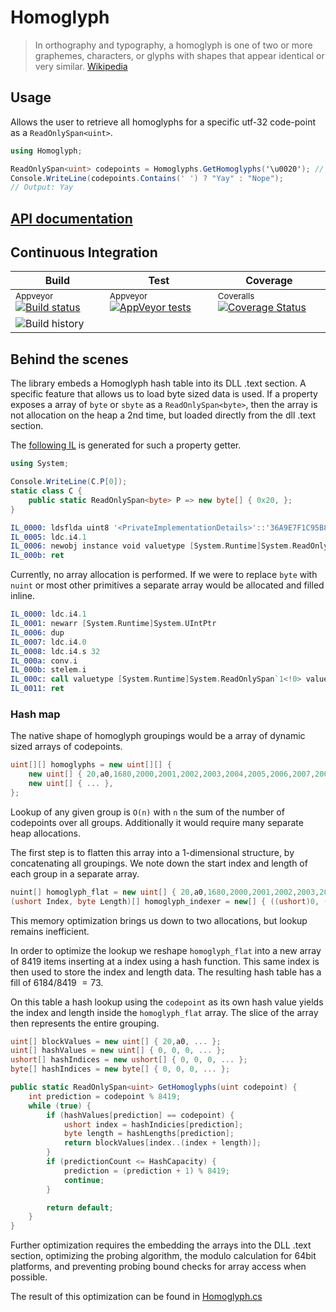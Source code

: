 # Homoglyph

> In orthography and typography, a homoglyph is one of two or more graphemes, characters, or glyphs with shapes that appear identical or very similar.
[Wikipedia](https://en.wikipedia.org/wiki/Homoglyph)

## Usage

Allows the user to retrieve all homoglyphs for a specific utf-32 code-point as a `ReadOnlySpan<uint>`.

```csharp
using Homoglyph;

ReadOnlySpan<uint> codepoints = Homoglyphs.GetHomoglyphs('\u0020'); // &nbsp;
Console.WriteLine(codepoints.Contains(' ') ? "Yay" : "Nope");
// Output: Yay
```

## [API documentation](./doc/Homoglyph/index.md)

## Continuous Integration

| Build                                                                                                                                                                                           | Test                                                                                                                                                                    | Coverage                                                                                                                                                                                |
| ----------------------------------------------------------------------------------------------------------------------------------------------------------------------------------------------- | ----------------------------------------------------------------------------------------------------------------------------------------------------------------------- | --------------------------------------------------------------------------------------------------------------------------------------------------------------------------------------- |
| <sup>Appveyor</sup> [![Build status](https://ci.appveyor.com/api/projects/status/8xi6uuuur1y5qup8/branch/master?svg=true)](https://ci.appveyor.com/project/ProphetLamb/homoglyph/branch/master) | <sup>Appveyor</sup> [![AppVeyor tests](https://img.shields.io/appveyor/tests/ProphetLamb/homoglyph)](https://ci.appveyor.com/project/ProphetLamb/homoglyph/build/tests) | <sup>Coveralls</sup> [![Coverage Status](https://coveralls.io/repos/github/ProphetLamb/homoglyph/badge.svg?branch=HEAD)](https://coveralls.io/github/ProphetLamb/Homoglyph?branch=HEAD) |
| ![Build history](https://buildstats.info/appveyor/chart/ProphetLamb/Homoglyph/?branch=master)                                                                                                   |


## Behind the scenes

The library embeds a Homoglyph hash table into its DLL .text section. A specific feature that allows us to load byte sized data is used. If a property exposes a array of `byte` or `sbyte` as a `ReadOnlySpan<byte>`, then the array is not allocation on the heap a 2nd time, but loaded directly from the dll .text section.

The [following IL](https://sharplab.io/#v2:C4LglgNgNAJiDUAfAAgJgAwFgBQaCMOOyeAnABQDCAdAAoDa6AugJQDcReAbAARrcXcA3jm6jeAZl5duAJQCmAQxgB5AHYQAngGUADgtUAeAEYbgcgHzca3ALyXVcgO7cTZuoyHd0ADwxRuAL7s2AFAA) is generated for such a property getter.
```csharp
using System;

Console.WriteLine(C.P[0]);
static class C {
    public static ReadOnlySpan<byte> P => new byte[] { 0x20, };
}
```

```asm
IL_0000: ldsflda uint8 '<PrivateImplementationDetails>'::'36A9E7F1C95B82FFB99743E0C5C4CE95D83C9A430AAC59F84EF3CBFAB6145068'
IL_0005: ldc.i4.1
IL_0006: newobj instance void valuetype [System.Runtime]System.ReadOnlySpan`1<uint8>::.ctor(void*, int32)
IL_000b: ret
```

Currently, no array allocation is performed. If we were to replace `byte` with `nuint` or most other primitives a separate array would be allocated and filled inline.

```asm
IL_0000: ldc.i4.1
IL_0001: newarr [System.Runtime]System.UIntPtr
IL_0006: dup
IL_0007: ldc.i4.0
IL_0008: ldc.i4.s 32
IL_000a: conv.i
IL_000b: stelem.i
IL_000c: call valuetype [System.Runtime]System.ReadOnlySpan`1<!0> valuetype [System.Runtime]System.ReadOnlySpan`1<native uint>::op_Implicit(!0[])
IL_0011: ret
```

### Hash map

The native shape of homoglyph groupings would be a array of dynamic sized arrays of codepoints.
```csharp
uint[][] homoglyphs = new uint[][] {
	new uint[] { 20,a0,1680,2000,2001,2002,2003,2004,2005,2006,2007,2008,2009,200a,2028,2029,202f,205f },
	new uint[] { ... },
};
```
Lookup of any given group is `O(n)` with `n` the sum of the number of codepoints over all groups. Additionally it would require many separate heap allocations.

The first step is to flatten this array into a 1-dimensional structure, by concatenating all groupings.
We note down the start index and length of each group in a separate array.

```csharp
nuint[] homoglyph_flat = new uint[] { 20,a0,1680,2000,2001,2002,2003,2004,2005,2006,2007,2008,2009,200a,2028,2029,202f,205f, ... };
(ushort Index, byte Length)[] homoglyph_indexer = new[] { ((ushort)0, (byte)18), ...};
```

This memory optimization brings us down to two allocations, but lookup remains inefficient.

In order to optimize the lookup we reshape `homoglyph_flat` into a new array of $8419$ items inserting at a index using a hash function. This same index is then used to store the index and length data. The resulting hash table has a fill of $6184 / 8419 ~= 73%$.

On this table a hash lookup using the `codepoint` as its own hash value yields the index and length inside the `homoglyph_flat` array. The slice of the array then represents the entire grouping.

```csharp
uint[] blockValues = new uint[] { 20,a0, ... };
uint[] hashValues = new uint[] { 0, 0, 0, ... };
ushort[] hashIndices = new ushort[] { 0, 0, 0, ... };
byte[] hashIndices = new byte[] { 0, 0, 0, ... };

public static ReadOnlySpan<uint> GetHomoglyphs(uint codepoint) {
	int prediction = codepoint % 8419;
	while (true) {
		if (hashValues[prediction] == codepoint) {
			ushort index = hashIndicies[prediction];
			byte length = hashLengths[prediction];
			return blockValues[index..(index + length)];
		}
		if (predictionCount <= HashCapacity) {
			prediction = (prediction + 1) % 8419;
			continue;
		}

		return default;
	}
}
```

Further optimization requires the embedding the arrays into the DLL .text section, optimizing the probing algorithm, the modulo calculation for 64bit platforms, and preventing probing bound checks for array access when possible.

The result of this optimization can be found in [Homoglyph.cs](./src/Homoglyph.cs)
